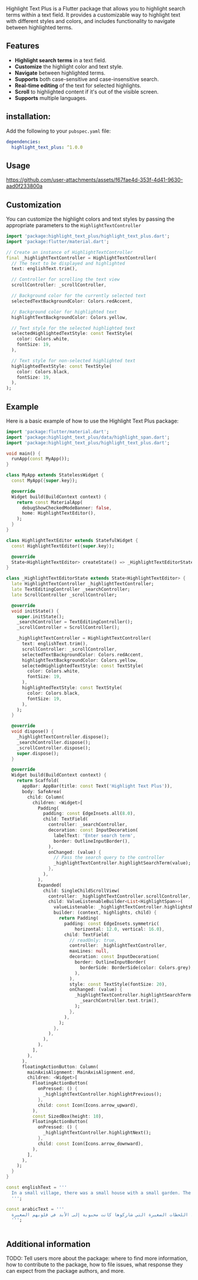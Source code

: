 <!--
This README describes the package. If you publish this package to pub.dev,
this README's contents appear on the landing page for your package.

For information about how to write a good package README, see the guide for
[writing package pages](https://dart.dev/guides/libraries/writing-package-pages).

For general information about developing packages, see the Dart guide for
[creating packages](https://dart.dev/guides/libraries/create-library-packages)
and the Flutter guide for
[developing packages and plugins](https://flutter.dev/developing-packages).
-->

Highlight Text Plus is a Flutter package that allows you to highlight search terms within a text field. It provides a customizable way to highlight text with different styles and colors, and includes functionality to navigate between highlighted terms.

## Features

- **Highlight search terms** in a text field.
- **Customize** the highlight color and text style.
- **Navigate** between highlighted terms.
- **Supports** both case-sensitive and case-insensitive search.
- **Real-time editing** of the text for selected highlights.
- **Scroll** to highlighted content if it's out of the visible screen.
- **Supports** multiple languages.



## installation: 
  Add the following to your `pubspec.yaml` file:

  ```yaml
  dependencies:
    highlight_text_plus: ^1.0.0 
  ```



## Usage
https://github.com/user-attachments/assets/f67fae4d-353f-4d41-9630-aad0f233800a


## Customization
You can customize the highlight colors and text styles by passing the appropriate parameters to the `HighlightTextController`

```dart
import 'package:highlight_text_plus/highlight_text_plus.dart';
import 'package:flutter/material.dart';

// Create an instance of HighlightTextController
final _highlightTextController = HighlightTextController(
  // The text to be displayed and highlighted
  text: englishText.trim(),

  // Controller for scrolling the text view
  scrollController: _scrollController,

  // Background color for the currently selected text
  selectedTextBackgroundColor: Colors.redAccent,

  // Background color for highlighted text
  highlightTextBackgroundColor: Colors.yellow,

  // Text style for the selected highlighted text
  selectedHighlightedTextStyle: const TextStyle(
    color: Colors.white,
    fontSize: 19,
  ),

  // Text style for non-selected highlighted text
  highlightedTextStyle: const TextStyle(
    color: Colors.black,
    fontSize: 19,
  ),
);

```



## Example
Here is a basic example of how to use the Highlight Text Plus package:

```dart
import 'package:flutter/material.dart';
import 'package:highlight_text_plus/data/highlight_span.dart';
import 'package:highlight_text_plus/highlight_text_plus.dart';

void main() {
  runApp(const MyApp());
}

class MyApp extends StatelessWidget {
  const MyApp({super.key});

  @override
  Widget build(BuildContext context) {
    return const MaterialApp(
      debugShowCheckedModeBanner: false,
      home: HighlightTextEditor(),
    );
  }
}

class HighlightTextEditor extends StatefulWidget {
  const HighlightTextEditor({super.key});

  @override
  State<HighlightTextEditor> createState() => _HighlightTextEditorState();
}

class _HighlightTextEditorState extends State<HighlightTextEditor> {
  late HighlightTextController _highlightTextController;
  late TextEditingController _searchController;
  late ScrollController _scrollController;

  @override
  void initState() {
    super.initState();
    _searchController = TextEditingController();
    _scrollController = ScrollController();

    _highlightTextController = HighlightTextController(
      text: englishText.trim(),
      scrollController: _scrollController,
      selectedTextBackgroundColor: Colors.redAccent,
      highlightTextBackgroundColor: Colors.yellow,
      selectedHighlightedTextStyle: const TextStyle(
        color: Colors.white,
        fontSize: 19,
      ),
      highlightedTextStyle: const TextStyle(
        color: Colors.black,
        fontSize: 19,
      ),
    );
  }

  @override
  void dispose() {
    _highlightTextController.dispose();
    _searchController.dispose();
    _scrollController.dispose();
    super.dispose();
  }

  @override
  Widget build(BuildContext context) {
    return Scaffold(
      appBar: AppBar(title: const Text('Highlight Text Plus')),
      body: SafeArea(
        child: Column(
          children: <Widget>[
            Padding(
              padding: const EdgeInsets.all(8.0),
              child: TextField(
                controller: _searchController,
                decoration: const InputDecoration(
                  labelText: 'Enter search term',
                  border: OutlineInputBorder(),
                ),
                onChanged: (value) {
                  // Pass the search query to the controller
                  _highlightTextController.highlightSearchTerm(value);
                },
              ),
            ),
            Expanded(
              child: SingleChildScrollView(
                controller: _highlightTextController.scrollController,
                child: ValueListenableBuilder<List<HighlightSpan>>(
                  valueListenable: _highlightTextController.highlightsNotifier,
                  builder: (context, highlights, child) {
                    return Padding(
                      padding: const EdgeInsets.symmetric(
                          horizontal: 12.0, vertical: 16.0),
                      child: TextField(
                        // readOnly: true,
                        controller: _highlightTextController,
                        maxLines: null,
                        decoration: const InputDecoration(
                          border: OutlineInputBorder(
                            borderSide: BorderSide(color: Colors.grey),
                          ),
                        ),
                        style: const TextStyle(fontSize: 20),
                        onChanged: (value) {
                          _highlightTextController.highlightSearchTerm(
                            _searchController.text.trim(),
                          );
                        },
                      ),
                    );
                  },
                ),
              ),
            ),
          ],
        ),
      ),
      floatingActionButton: Column(
        mainAxisAlignment: MainAxisAlignment.end,
        children: <Widget>[
          FloatingActionButton(
            onPressed: () {
              _highlightTextController.highlightPrevious();
            },
            child: const Icon(Icons.arrow_upward),
          ),
          const SizedBox(height: 10),
          FloatingActionButton(
            onPressed: () {
              _highlightTextController.highlightNext();
            },
            child: const Icon(Icons.arrow_downward),
          ),
        ],
      ),
    );
  }
}

const englishText = '''
  In a small village, there was a small house with a small garden. The small children loved to play with their small toys in the small backyard. Every small detail of their small world brought them immense joy. The small moments they shared were forever cherished in their small hearts. In a small village, there was a small house with a small garden. The small children loved to play with their small toys in the small backyard. Every small detail of their small world brought them immense joy. The small moments they shared were forever cherished in their small hearts. In a small village, there was a small house with a small garden. The small children loved to play with their small toys in the small backyard. Every small detail of their small world brought them immense joy. The small moments they shared were forever cherished in their small hearts. In a small village, there was a small house with a small garden. The small children loved to play with their small toys in the small backyard. Every small detail of their small world brought them immense joy. The small moments they shared were forever cherished in their small hearts.
  ''';

const arabicText = '''
  في قرية صغيرة، كان هناك منزل صغير بحديقة صغيرة. أحب الأطفال الصغار اللعب بألعابهم الصغيرة في الفناء الخلفي الصغير. كل تفصيل صغير في عالمهم الصغير جلب لهم فرحة كبيرة. اللحظات الصغيرة التي شاركوها كانت محبوبة إلى الأبد في قلوبهم الصغيرة. في قرية صغيرة، كان هناك منزل صغير بحديقة صغيرة. أحب الأطفال الصغار اللعب بألعابهم الصغيرة في الفناء الخلفي الصغير. كل تفصيل صغير في عالمهم الصغير جلب لهم فرحة كبيرة. اللحظات الصغيرة التي شاركوها كانت محبوبة إلى الأبد في قلوبهم الصغيرة. في قرية صغيرة، كان هناك منزل صغير بحديقة صغيرة. أحب الأطفال الصغار اللعب بألعابهم الصغيرة في الفناء الخلفي الصغير. كل تفصيل صغير في عالمهم الصغير جلب لهم فرحة كبيرة. اللحظات الصغيرة التي شاركوها كانت محبوبة إلى الأبد في قلوبهم الصغيرة. في قرية صغيرة، كان هناك منزل صغير بحديقة صغيرة. أحب الأطفال الصغار اللعب بألعابهم الصغيرة في الفناء الخلفي الصغير. كل تفصيل صغير في عالمهم الصغير جلب لهم فرحة كبيرة. اللحظات الصغيرة التي شاركوها كانت محبوبة إلى الأبد في قلوبهم الصغيرة.
  ''';
 
``` 


## Additional information

TODO: Tell users more about the package: where to find more information, how to
contribute to the package, how to file issues, what response they can expect
from the package authors, and more.
